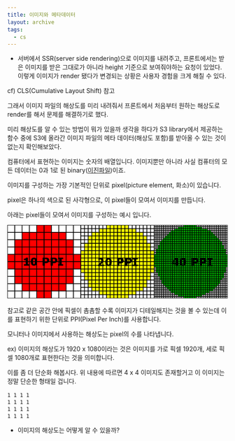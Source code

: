 ```yaml
---
title: 이미지와 메타데이터
layout: archive
tags:
  - cs
---
```


- 서버에서 SSR(server side rendering)으로 이미지를 내려주고, 프론트에서는 받은 이미지를 받은 그대로가 아니라 height 기준으로 보여줘야하는 요청이 있었다. 이렇게 이미지가 render 됐다가 변경되는 상황은 사용자 경험을 크게 해칠 수 있다.

cf) CLS(Cumulative Layout Shift) 참고

그래서 이미지 파일의 해상도를 미리 내려줘서 프론트에서 처음부터 원하는 해상도로 render를 해서 문제를 해결하기로 했다.

미리 해상도를 알 수 있는 방법이 뭐가 있을까 생각을 하다가 S3 library에서 제공하는 함수 중에 S3에 올라간 이미지 파일의 메타 데이터(해상도 포함)를 받아올 수 있는 것이 없는지 확인해보았다.

컴퓨터에서 표현하는 이미지는 숫자의 배열입니다. 이미지뿐만 아니라 사실 컴퓨터의 모든 데이터는 0과 1로 된 binary([이진파일](https://ko.wikipedia.org/wiki/%EB%B0%94%EC%9D%B4%EB%84%88%EB%A6%AC))이죠.

이미지를 구성하는 가장 기본적인 단위로 pixel(picture element, 화소)이 있습니다. 

pixel은 하나의 색으로 된 사각형으로, 이 pixel들이 모여서 이미지를 만듭니다. 

아래는 pixel들이 모여서 이미지를 구성하는 예시 입니다. 

![](/assets/images/20201-09-09-image/pixel.png)

참고로 같은 공간 안에 픽셀이 촘촘할 수록 이미지가 디테일해지는 것을 볼 수 있는데 이를 표현하기 위한 단위로 PPI(Pixel Per Inch)를 사용합니다.

모니터나 이미지에서 사용하는 해상도는 pixel의 수를 나타냅니다.

ex) 이미지의 해상도가 1920 x 1080이라는 것은 이미지를 가로 픽셀 1920개, 세로 픽셀 1080개로 표현한다는 것을 의미합니다.

이를 좀 더 단순화 해봅시다. 위 내용에 따르면 4 x 4 이미지도 존재할거고 이 이미지는 정말 단순한 형태일 겁니다.
```
1 1 1 1
1 1 1 1
1 1 1 1
1 1 1 1
```

- 이미지의 해상도는 어떻게 알 수 있을까?